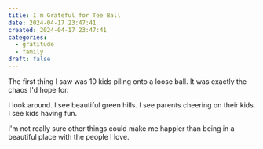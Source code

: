 ```yaml
---
title: I'm Grateful for Tee Ball
date: 2024-04-17 23:47:41
created: 2024-04-17 23:47:41
categories:
  - gratitude
  - family
draft: false
---
```

The first thing I saw was 10 kids piling onto a loose ball. It was exactly the chaos I'd hope for. 

I look around. I see beautiful green hills. I see parents cheering on their kids. I see kids having fun. 

I'm not really sure other things could make me happier than being in a beautiful place with the people I love. 
